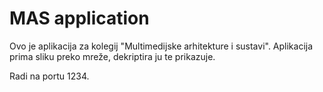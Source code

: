 # MAS application

Ovo je aplikacija za kolegij "Multimedijske arhitekture i sustavi".
Aplikacija prima sliku preko mreže, dekriptira ju te prikazuje.

Radi na portu 1234.

